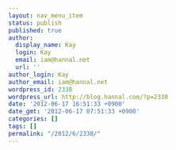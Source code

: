 ```yaml
---
layout: nav_menu_item
status: publish
published: true
author:
  display_name: Kay
  login: Kay
  email: iam@hannal.net
  url: ''
author_login: Kay
author_email: iam@hannal.net
wordpress_id: 2338
wordpress_url: http://blog.hannal.com/?p=2338
date: '2012-06-17 16:51:33 +0900'
date_gmt: '2012-06-17 07:51:33 +0900'
categories: []
tags: []
permalink: "/2012/6/2338/"
---
```


